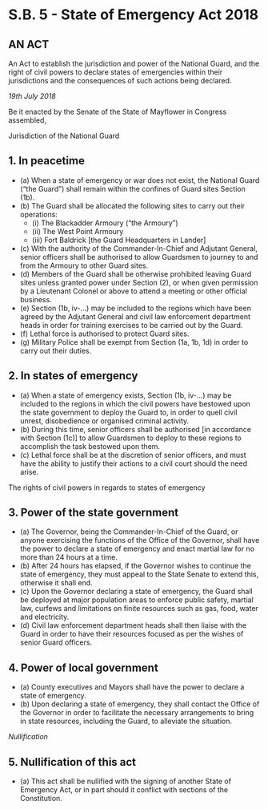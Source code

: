 # S.B. 5 - State of Emergency Act 2018

## AN ACT

An Act to establish the jurisdiction and power of the National Guard, and the right of
civil powers to declare states of emergencies within their jurisdictions and the
consequences of such actions being declared.

*19th July 2018*

Be it enacted by the Senate of the State of Mayflower in Congress assembled,

Jurisdiction of the National Guard

## 1. In peacetime

- (a) When a state of emergency or war does not exist, the National Guard (“the Guard”) shall remain within the confines of Guard sites Section (1b).
- (b) The Guard shall be allocated the following sites to carry out their operations:
  - (i) The Blackadder Armoury (“the Armoury”)
  - (ii) The West Point Armoury
  - (iii) Fort Baldrick [the Guard Headquarters in Lander]
- (c) With the authority of the Commander-In-Chief and Adjutant General, senior officers shall be authorised to allow Guardsmen to journey to and from the Armoury to other Guard sites.
- (d) Members of the Guard shall be otherwise prohibited leaving Guard sites unless granted power under Section (2), or when given permission by a Lieutenant Colonel or above to attend a meeting or other official business.
- (e) Section (1b, iv-...) may be included to the regions which have been
agreed by the Adjutant General and civil law enforcement department
heads in order for training exercises to be carried out by the Guard.
- (f) Lethal force is authorised to protect Guard sites.
- (g) Military Police shall be exempt from Section (1a, 1b, 1d) in order to
carry out their duties.

## 2. In states of emergency

- (a) When a state of emergency exists, Section (1b, iv-...) may be included to the regions in which the civil powers have bestowed upon the state government to deploy the Guard to, in order to quell civil unrest, disobedience or organised criminal activity.
- (b) During this time, senior officers shall be authorised [in accordance with Section (1c)] to allow Guardsmen to deploy to these regions to accomplish the task bestowed upon them.
- (c) Lethal force shall be at the discretion of senior officers, and must have the ability to justify their actions to a civil court should the need arise.

The rights of civil powers in regards to states of emergency

## 3. Power of the state government

- (a) The Governor, being the Commander-In-Chief of the Guard, or anyone exercising the functions of the Office of the Governor, shall have the power to declare a state of emergency and enact martial law for no more than 24 hours at a time.
- (b) After 24 hours has elapsed, if the Governor wishes to continue the state of emergency, they must appeal to the State Senate to extend this, otherwise it shall end.
- (c) Upon the Governor declaring a state of emergency, the Guard shall be deployed at major population areas to enforce public safety, martial law, curfews and limitations on finite resources such as gas, food, water and electricity.
- (d) Civil law enforcement department heads shall then liaise with the Guard in order to have their resources focused as per the wishes of senior Guard officers.

## 4. Power of local government

- (a) County executives and Mayors shall have the power to declare a state of emergency.
- (b) Upon declaring a state of emergency, they shall contact the Office of the Governor in order to facilitate the necessary arrangements to bring in state resources, including the Guard, to alleviate the situation.

*Nullification*

## 5. Nullification of this act
- (a) This act shall be nullified with the signing of another State of
Emergency Act, or in part should it conflict with sections of the
Constitution.